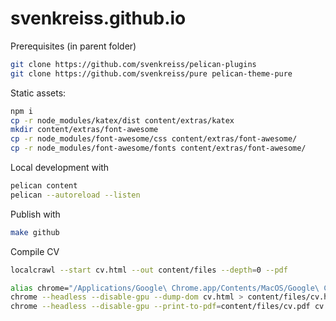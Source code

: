 # svenkreiss.github.io

Prerequisites (in parent folder)

```bash
git clone https://github.com/svenkreiss/pelican-plugins
git clone https://github.com/svenkreiss/pure pelican-theme-pure
```

Static assets:

```bash
npm i
cp -r node_modules/katex/dist content/extras/katex
mkdir content/extras/font-awesome
cp -r node_modules/font-awesome/css content/extras/font-awesome/
cp -r node_modules/font-awesome/fonts content/extras/font-awesome/
```

Local development with

```bash
pelican content
pelican --autoreload --listen
```

Publish with

```bash
make github
```

Compile CV

```sh
localcrawl --start cv.html --out content/files --depth=0 --pdf
```

```sh
alias chrome="/Applications/Google\ Chrome.app/Contents/MacOS/Google\ Chrome"
chrome --headless --disable-gpu --dump-dom cv.html > content/files/cv.html
chrome --headless --disable-gpu --print-to-pdf=content/files/cv.pdf cv.html  # includes print header and footer
```
